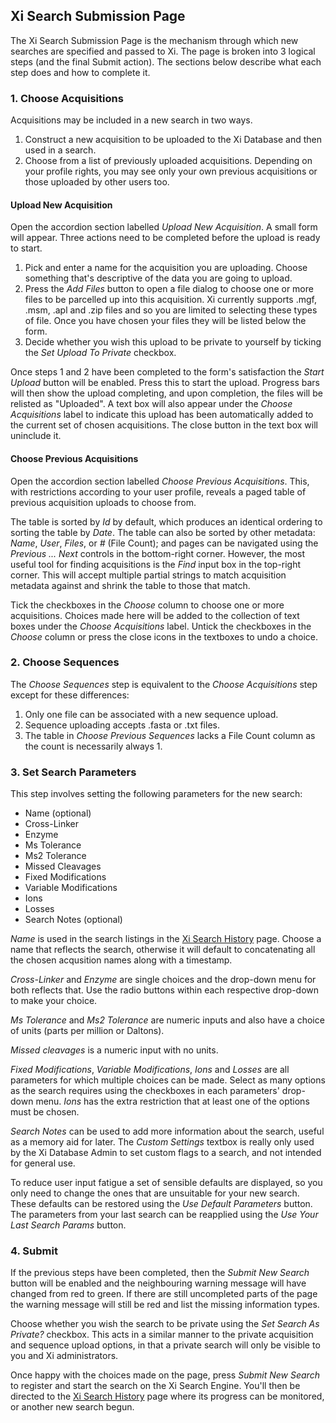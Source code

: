 ## Xi Search Submission Page ##

The Xi Search Submission Page is the mechanism through which new searches are specified and passed to Xi. The page is broken into 3 logical steps (and the final Submit action). The sections below describe what each step does and how to complete it.

### 1. Choose Acquisitions ###
Acquisitions may be included in a new search in two ways.
1. Construct a new acquisition to be uploaded to the Xi Database and then used in a search.
2. Choose from a list of previously uploaded acquisitions. Depending on your profile rights, you may see only your own previous acquisitions or those uploaded by other users too.

#### Upload New Acquisition ####
Open the accordion section labelled *Upload New Acquisition*. A small form will appear. Three actions need to be completed before the upload is ready to start.
1. Pick and enter a name for the acquisition you are uploading. Choose something that's descriptive of the data you are going to upload.
2. Press the *Add Files* button to open a file dialog to choose one or more files to be parcelled up into this acquisition. Xi currently supports .mgf, .msm, .apl and .zip files and so you are limited to selecting these types of file. Once you have chosen your files they will be listed below the form.
3. Decide whether you wish this upload to be private to yourself by ticking the *Set Upload To Private* checkbox.

Once steps 1 and 2 have been completed to the form's satisfaction the *Start Upload* button will be enabled. Press this to start the upload. Progress bars will then show the upload completing, and upon completion, the files will be relisted as "Uploaded". A text box will also appear under the *Choose Acquisitions* label to indicate this upload has been automatically added to the current set of chosen acquisitions. The close button in the text box will uninclude it.

#### Choose Previous Acquisitions ####
Open the accordion section labelled *Choose Previous Acquisitions*. This, with restrictions according to your user profile, reveals a paged table of previous acquisition uploads to choose from.

The table is sorted by *Id* by default, which produces an identical ordering to sorting the table by *Date*. The table can also be sorted by other metadata: *Name*, *User*, *Files*, or *#* (File Count); and pages can be navigated using the *Previous ... Next* controls in the bottom-right corner. However, the most useful tool for finding acquisitions is the *Find* input box in the top-right corner. This will accept multiple partial strings to match acquisition metadata against and shrink the table to those that match.

Tick the checkboxes in the *Choose* column to choose one or more acquisitions. Choices made here will be added to the collection of text boxes under the *Choose Acquisitions* label. Untick the checkboxes in the *Choose* column or press the close icons in the textboxes to undo a choice.

### 2. Choose Sequences ###
The *Choose Sequences* step is equivalent to the *Choose Acquisitions* step except for these differences:
1. Only one file can be associated with a new sequence upload.
2. Sequence uploading accepts .fasta or .txt files.
3. The table in *Choose Previous Sequences* lacks a File Count column as the count is necessarily always 1.

### 3. Set Search Parameters ###
This step involves setting the following parameters for the new search:

* Name (optional)
* Cross-Linker
* Enzyme
* Ms Tolerance
* Ms2 Tolerance
* Missed Cleavages
* Fixed Modifications
* Variable Modifications
* Ions
* Losses
* Search Notes (optional)

*Name* is used in the search listings in the [Xi Search History](../history/history.html) page. Choose a name that reflects the search, otherwise it will default to concatenating all the chosen acqusition names along with a timestamp.

*Cross-Linker* and *Enzyme* are single choices and the drop-down menu for both reflects that. Use the radio buttons within each respective drop-down to make your choice.

*Ms Tolerance* and *Ms2 Tolerance* are numeric inputs and also have a choice of units (parts per million or Daltons).

*Missed cleavages* is a numeric input with no units.

*Fixed Modifications*, *Variable Modifications*, *Ions* and *Losses* are all parameters for which multiple choices can be made. Select as many options as the search requires using the checkboxes in each parameters' drop-down menu. *Ions* has the extra restriction that at least one of the options must be chosen.

*Search Notes* can be used to add more information about the search, useful as a memory aid for later. The *Custom Settings* textbox is really only used by the Xi Database Admin to set custom flags to a search, and not intended for general use.

To reduce user input fatigue a set of sensible defaults are displayed, so you only need to change the ones that are unsuitable for your new search. These defaults can be restored using the *Use Default Parameters* button. The parameters from your last search can be reapplied using the *Use Your Last Search Params* button. 

### 4. Submit ###

If the previous steps have been completed, then the *Submit New Search* button will be enabled and the neighbouring warning message will have changed from red to green. If there are still uncompleted parts of the page the warning message will still be red and list the missing information types.

Choose whether you wish the search to be private using the *Set Search As Private?* checkbox. This acts in a similar manner to the private acquisition and sequence upload options, in that a private search will only be visible to you and Xi administrators.

Once happy with the choices made on the page, press *Submit New Search* to register and start the search on the Xi Search Engine. You'll then be directed to the [Xi Search History](../history/history.html) page where its progress can be monitored, or another new search begun.

